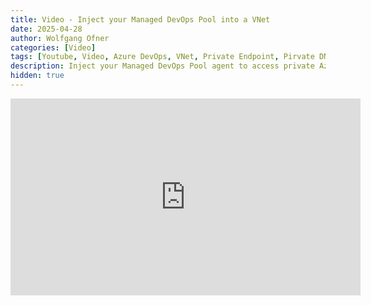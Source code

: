 ```yaml
---
title: Video - Inject your Managed DevOps Pool into a VNet
date: 2025-04-28
author: Wolfgang Ofner
categories: [Video]
tags: [Youtube, Video, Azure DevOps, VNet, Private Endpoint, Pirvate DNS-Zone]
description: Inject your Managed DevOps Pool agent to access private Azure resources, such as an Azure Key Vault with Private Endpoint
hidden: true
---
```


<iframe width="560" height="315" src="https://www.youtube.com/embed/BFyHbRKQonI" title="YouTube video player" frameborder="0" allow="accelerometer; autoplay; clipboard-write; encrypted-media; gyroscope; picture-in-picture; web-share" referrerpolicy="strict-origin-when-cross-origin" allowfullscreen></iframe>